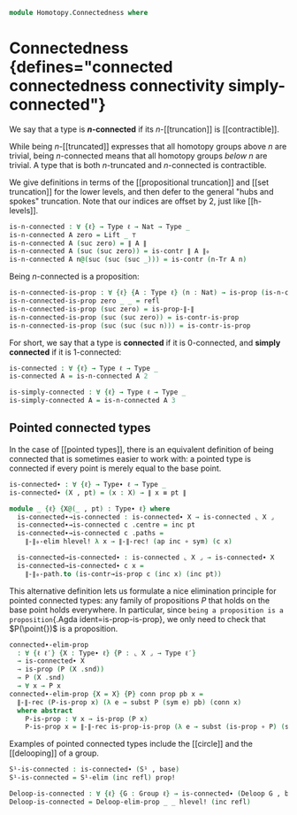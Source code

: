 <!--
```agda
open import 1Lab.Reflection.HLevel
open import 1Lab.HLevel.Retracts
open import 1Lab.HIT.Truncation
open import 1Lab.Type.Pointed
open import 1Lab.Underlying
open import 1Lab.HLevel
open import 1Lab.Path
open import 1Lab.Type

open import Algebra.Group.Cat.Base
open import Algebra.Group.Homotopy

open import Data.Set.Truncation

open import Homotopy.Space.Suspension
open import Homotopy.Space.Circle
open import Homotopy.Space.Sphere
open import Homotopy.Base
```
-->

```agda
module Homotopy.Connectedness where
```

# Connectedness {defines="connected connectedness connectivity simply-connected"}

We say that a type is **$n$-connected** if its $n$-[[truncation]] is [[contractible]].

While being $n$-[[truncated]] expresses that all homotopy groups above $n$ are trivial,
being $n$-connected means that all homotopy groups *below* $n$ are trivial.
A type that is both $n$-truncated and $n$-connected is contractible.

We give definitions in terms of the [[propositional truncation]] and [[set truncation]]
for the lower levels, and then defer to the general "hubs and spokes" truncation.
Note that our indices are offset by 2, just like [[h-levels]].

```agda
is-n-connected : ∀ {ℓ} → Type ℓ → Nat → Type _
is-n-connected A zero = Lift _ ⊤
is-n-connected A (suc zero) = ∥ A ∥
is-n-connected A (suc (suc zero)) = is-contr ∥ A ∥₀
is-n-connected A n@(suc (suc (suc _))) = is-contr (n-Tr A n)
```

Being $n$-connected is a proposition:

```agda
is-n-connected-is-prop : ∀ {ℓ} {A : Type ℓ} (n : Nat) → is-prop (is-n-connected A n)
is-n-connected-is-prop zero _ _ = refl
is-n-connected-is-prop (suc zero) = is-prop-∥-∥
is-n-connected-is-prop (suc (suc zero)) = is-contr-is-prop
is-n-connected-is-prop (suc (suc (suc n))) = is-contr-is-prop
```

For short, we say that a type is **connected** if it is $0$-connected, and
**simply connected** if it is $1$-connected:

```agda
is-connected : ∀ {ℓ} → Type ℓ → Type _
is-connected A = is-n-connected A 2

is-simply-connected : ∀ {ℓ} → Type ℓ → Type _
is-simply-connected A = is-n-connected A 3
```

## Pointed connected types

In the case of [[pointed types]], there is an equivalent definition of being connected
that is sometimes easier to work with: a pointed type is connected if every point is
merely equal to the base point.

```agda
is-connected∙ : ∀ {ℓ} → Type∙ ℓ → Type _
is-connected∙ (X , pt) = (x : X) → ∥ x ≡ pt ∥

module _ {ℓ} {X@(_ , pt) : Type∙ ℓ} where
  is-connected∙→is-connected : is-connected∙ X → is-connected ⌞ X ⌟
  is-connected∙→is-connected c .centre = inc pt
  is-connected∙→is-connected c .paths =
    ∥-∥₀-elim hlevel! λ x → ∥-∥-rec! (ap inc ∘ sym) (c x)

  is-connected→is-connected∙ : is-connected ⌞ X ⌟ → is-connected∙ X
  is-connected→is-connected∙ c x =
    ∥-∥₀-path.to (is-contr→is-prop c (inc x) (inc pt))
```

This alternative definition lets us formulate a nice elimination principle for pointed
connected types: any family of propositions $P$ that holds on the base point holds everywhere.
In particular, since `being a proposition is a proposition`{.Agda ident=is-prop-is-prop},
we only need to check that $P(\point{})$ is a proposition.

```agda
connected∙-elim-prop
  : ∀ {ℓ ℓ′} {X : Type∙ ℓ} {P : ⌞ X ⌟ → Type ℓ′}
  → is-connected∙ X
  → is-prop (P (X .snd))
  → P (X .snd)
  → ∀ x → P x
connected∙-elim-prop {X = X} {P} conn prop pb x =
  ∥-∥-rec (P-is-prop x) (λ e → subst P (sym e) pb) (conn x)
  where abstract
    P-is-prop : ∀ x → is-prop (P x)
    P-is-prop x = ∥-∥-rec is-prop-is-prop (λ e → subst (is-prop ∘ P) (sym e) prop) (conn x)
```

Examples of pointed connected types include the [[circle]] and the [[delooping]] of a group.

```agda
S¹-is-connected : is-connected∙ (S¹ , base)
S¹-is-connected = S¹-elim (inc refl) prop!

Deloop-is-connected : ∀ {ℓ} {G : Group ℓ} → is-connected∙ (Deloop G , base)
Deloop-is-connected = Deloop-elim-prop _ _ hlevel! (inc refl)
```
